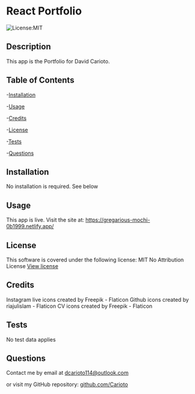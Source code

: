 # React Portfolio

![License:MIT](https://img.shields.io/badge/License-MIT-blue)

## Description

This app is the Portfolio for David Carioto.

## Table of Contents

-[Installation](#installation)

-[Usage](#usage)

-[Credits](#credits)

-[License](#license)

-[Tests](#tests)

-[Questions](#questions)

## Installation

No installation is required. See below

## Usage

This app is live. Visit the site at: https://gregarious-mochi-0b1999.netlify.app/

## License

This software is covered under the following license:
MIT No Attribution License
[View license](https://opensource.org/license/mit-0/)

## Credits

Instagram live icons created by Freepik - Flaticon</a>
Github icons created by riajulislam - Flaticon</a>
CV icons created by Freepik - Flaticon</a>

## Tests

No test data applies

## Questions

Contact me by email at dcarioto114@outlook.com

or visit my GitHub repository: [github.com/Carioto](https://github.com/Carioto)
